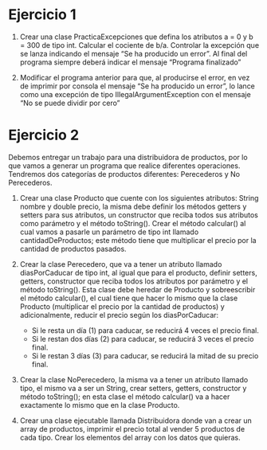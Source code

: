 # Ejercicio 1

1. Crear una clase PracticaExcepciones que defina los atributos a = 0 y b = 300 de tipo int. Calcular el cociente de b/a. Controlar la excepción que se lanza indicando el mensaje “Se ha producido un error”. Al final del programa siempre deberá indicar el mensaje “Programa finalizado”

2. Modificar el programa anterior para que, al producirse el error, en vez de imprimir por consola el mensaje “Se ha producido un error”, lo lance como una excepción de tipo IllegalArgumentException con el mensaje “No se puede dividir por cero”




# Ejercicio 2

Debemos entregar un trabajo para una distribuidora de productos, por lo que vamos a generar un programa que realice diferentes operaciones. Tendremos dos categorías de productos diferentes: Perecederos y No Perecederos.

1. Crear una clase Producto que cuente con los siguientes atributos: String nombre y double precio, la misma debe definir los métodos getters y setters para sus atributos, un constructor que reciba todos sus atributos como parámetro y el método toString(). Crear el método calcular() al cual vamos a pasarle un parámetro de tipo int llamado cantidadDeProductos; este método tiene que multiplicar el precio por la cantidad de productos pasados.

2. Crear la clase Perecedero, que va a tener un atributo llamado diasPorCaducar de tipo int, al igual que para el producto, definir setters, getters, constructor que reciba todos los atributos por parámetro y el método toString(). Esta clase debe heredar de Producto y sobreescribir el método calcular(), el cual tiene que hacer lo mismo que la clase Producto (multiplicar el precio por la cantidad de productos) y adicionalmente, reducir el precio según los diasPorCaducar:
   - Si le resta un día (1) para caducar, se reducirá 4 veces el precio final.
   - Si le restan dos días (2) para caducar, se reducirá 3 veces el precio final.
   - Si le restan 3 días (3) para caducar, se reducirá la mitad de su precio final.

3. Crear la clase NoPerecedero, la misma va a tener un atributo llamado tipo, el mismo va a ser un String, crear setters, getters, constructor y método toString(); en esta clase el método calcular() va a hacer exactamente lo mismo que en la clase Producto.

4. Crear una clase ejecutable llamada Distribuidora donde van a crear un array de productos, imprimir el precio total al vender 5 productos de cada tipo. Crear los elementos del array con los datos que quieras.
